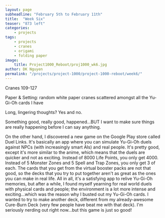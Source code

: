 ```yaml
---
layout: page
subheadline: "February 5th to February 11th"
title:  "Week Six"
teaser: "873 left"
categories:
    - projects
tags:
    - projects
    - cranes
    - origami
    - folding paper
image:
    title: Project1000_Reboot/proj1000_wk6.jpg
author: DK Nguyen
permalink: "/projects/project-1000/project-1000-reboot/week6/"
---
```

Cranes 109-127

Paper & Setting: random white paper cranes scattered amongst all the Yu-Gi-Oh cards I have

Long, lingering thoughts? Yes and no.

Something good, really good, happened...BUT I want to make sure things are really happening before I can say anything.

On the other hand, I discovered a new game on the Google Play store called Duel Links. It's basically an app where you can simulate Yu-Gi-Oh duels against NPCs (with increasingly smart AIs) and real people. It's pretty good, except it's more similar to the anime, which means that the duels are quicker and not as exciting. Instead of 8000 Life Points, you only get 4000. Instead of 5 Monster Zones and 5 Spell and Trap Zones, you only get 3 of each. The cards that you get from the virtual booster packs are not that good, so the decks that you try to put together aren't as great as the ones you can make in real life. All in all, it's a satisfying app to relive Yu-Gi-Oh memories, but after a while, I found myself yearning for real world duels with physical cards and people; the environment is a lot more intense and exciting...which was the reason why I busted out my Yu-Gi-Oh cards. I wanted to try to make another deck, different from my already-awesome Cure-Burn Deck (very few people have beat me with that deck). I'm seriously nerding out right now...but this game is just so good!
